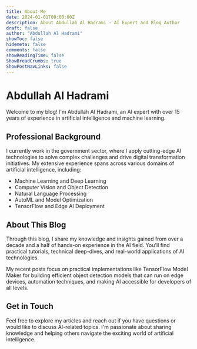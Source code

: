 ```yaml
---
title: About Me
date: 2024-01-01T00:00:00Z
description: About Abdullah Al Hadrami - AI Expert and Blog Author
draft: false
author: "Abdullah Al Hadrami"
showToc: false
hidemeta: false
comments: false
showReadingTime: false
ShowBreadCrumbs: true
ShowPostNavLinks: false
---
```


# Abdullah Al Hadrami

Welcome to my blog! I'm Abdullah Al Hadrami, an AI expert with over 15 years of experience in artificial intelligence and machine learning.

## Professional Background

I currently work in the government sector, where I apply cutting-edge AI technologies to solve complex challenges and drive digital transformation initiatives. My extensive experience spans across various domains of artificial intelligence, including:

- Machine Learning and Deep Learning
- Computer Vision and Object Detection
- Natural Language Processing
- AutoML and Model Optimization
- TensorFlow and Edge AI Deployment

## About This Blog

Through this blog, I share my knowledge and insights gained from over a decade and a half of hands-on experience in the AI field. You'll find practical tutorials, technical deep-dives, and real-world applications of AI technologies.

My recent posts focus on practical implementations like TensorFlow Model Maker for building efficient object detection models that can run on edge devices, automation techniques, and making AI accessible for developers of all levels.

## Get in Touch

Feel free to explore my articles and reach out if you have questions or would like to discuss AI-related topics. I'm passionate about sharing knowledge and helping others navigate the exciting world of artificial intelligence. 

